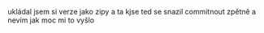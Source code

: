 ukládal jsem si verze jako zipy a ta kjse ted se snazil commitnout zpětně a nevím jak moc mi to vyšlo 
